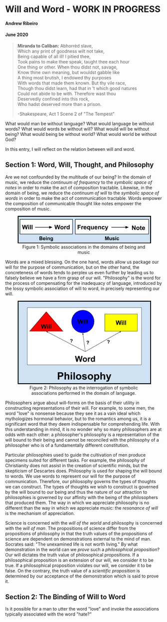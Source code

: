 # Will and Word - WORK IN PROGRESS 
#### Andrew Ribeiro 
#### June 2020

> **Miranda to Caliban:** Abhorrèd slave,<br/>
Which any print of goodness wilt not take,<br/>
Being capable of all ill! I pitied thee,<br/>
Took pains to make thee speak, taught thee each hour<br/>
One thing or other. When thou didst not, savage,<br/>
Know thine own meaning, but wouldst gabble like<br/>
A thing most brutish, I endowed thy purposes<br/>
With words that made them known. But thy vile race,<br/>
Though thou didst learn, had that in ’t which good natures<br/>
Could not abide to be with. Therefore wast thou<br/>
Deservedly confined into this rock,<br/>
Who hadst deserved more than a prison.
>
>-Shakespeare, Act 1 Scene 2 of "The Tempest"

What would man be without language? What would language be without words? What would words be without will? What would will be without being? What would being be without world? What would world be without God? 

In this entry, I will reflect on the relation between will and word. 

## Section 1: Word, Will, Thought, and Philosophy

Are we not confounded by the multitude of our being? In the domain of music, we reduce the *continuum of frequency* to the *symbolic space of notes* in order to make the act of composition tractable. Likewise, in the domain of being, we reduce the *continuum of will* to the *symbolic space of words* in order to make the act of communication tractable. Words empower the composition of communicable thought like notes empower the composition of music.

<center>
<figure class="image">
  <img src="img/word_notes.png" alt="Three-Lego System" style="border: 2px black solid;">
  <figcaption>Figure 1: Symbolic associations in the domains of being and music </figcaption>  
</figure>
</center>


Words are a mixed blessing. On the one hand, words allow us package our will for the purpose of communication, but on the other hand, the concreteness of words tends to perplex us even further by leading us to falsely believe we have a firm grasp of our will. "Philosophy" is the word for the process of compensating for the inadequacy of language, introduced by the lossy symbolic association of will to word, in precisely representing our will.

<center>
<figure class="image">
  <img src="img/philosophy_word_will.png" alt="Three-Lego System" style="border: 2px black solid;">
  <figcaption>Figure 2: Philosophy as the interrogation of symbolic associations performed in the domain of language. </figcaption>  
</figure>
</center>

Philosophers argue about will-forms on the basis of their utility in constructing representations of their will. For example, to some men, the word "love" is nonsense because they see it as a vain ideal which mythologizes hormonal behavior, but to the romantics among us, it is a significant word that they deem indispensable for comprehending life. With this understanding in mind, it is no wonder why so many philosophers are at odds with each other: a philosopher's philosophy is a representation of the will bound to their being and cannot be reconciled with the philosophy of a philosopher who is of a fundamentally different constitution. 

Particular philosophies used to guide the cultivation of men produce specimens suited for different tasks. For example, the philosophy of Christianity does not assist in the creation of scientific minds, but the skepticism of Descartes does. Philosophy is used for shaping the will bound to words. We use words to represent our will for the purpose of communication. Therefore, our philosophy governs the types of thoughts we can construct. The types of thoughts we wish to construct is governed by the will bound to our being and thus the nature of our attraction to philosophies is governed by our affinity with the being of the philosophers that produced them. The way in which we appreciate philosophy is no different than the way in which we appreciate music: the *resonance of will* is the mechanism of appreciation.   

Science is concerned with the *will of the world* and philosophy is concerned with the *will of man*. The propositions of science differ from the propositions of philosophy in that the truth values of the propositions of science are dependent on demonstrations external to the mind of man. Socrates said: "The unexamined life is not worth living." By what demonstration in the world can we *prove* such a *philosophical proposition*? Our will dictates the truth value of philosophical propositions. If a philosophical proposition is an extension of our will, we consider it to be true. If a philosophical proposition violates our will, we consider it to be false. On the contrary, the truth value of a *scientific proposition* is determined by our acceptance of the demonstration which is said to prove it. 


## Section 2: The Binding of Will to Word

Is it possible for a man to utter the word "love" and invoke the associations typically associated with the word "hate?" 